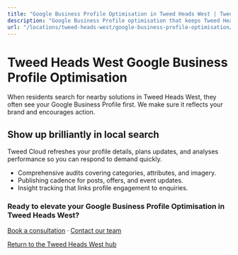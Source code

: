 ```yaml
---
title: "Google Business Profile Optimisation in Tweed Heads West | Tweed Cloud"
description: "Google Business Profile optimisation that keeps Tweed Heads West listings accurate and engaging."
url: "/locations/tweed-heads-west/google-business-profile-optimisation/"
---
```


# Tweed Heads West Google Business Profile Optimisation

When residents search for nearby solutions in Tweed Heads West, they often see your Google Business Profile first. We make sure it reflects your brand and encourages action.

## Show up brilliantly in local search

Tweed Cloud refreshes your profile details, plans updates, and analyses performance so you can respond to demand quickly.

- Comprehensive audits covering categories, attributes, and imagery.
- Publishing cadence for posts, offers, and event updates.
- Insight tracking that links profile engagement to enquiries.

### Ready to elevate your Google Business Profile Optimisation in Tweed Heads West?

[Book a consultation](/consultation/) · [Contact our team](/contact/)

[Return to the Tweed Heads West hub](/locations/tweed-heads-west/)

